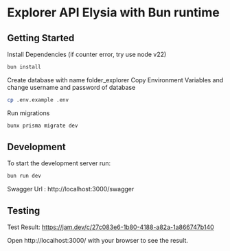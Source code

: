 # Explorer API Elysia with Bun runtime

## Getting Started
Install Dependencies (if counter error, try use node v22)
```bash
bun install
```

Create database with name folder_explorer
Copy Environment Variables and change username and password of database
```bash
cp .env.example .env
```

Run migrations
```bash
bunx prisma migrate dev
```

## Development
To start the development server run:
```bash
bun run dev
```

Swagger Url : http://localhost:3000/swagger

## Testing
Test Result: https://jam.dev/c/27c083e6-1b80-4188-a82a-1a866747b140

Open http://localhost:3000/ with your browser to see the result.